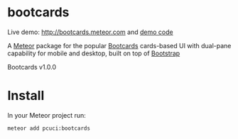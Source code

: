 bootcards
========================

Live demo: http://bootcards.meteor.com and [demo code](https://github.com/pcuci/bootcards-demo)

A [Meteor](http://meteor.com) package for the popular [Bootcards](http://bootcards.org) cards-based UI with dual-pane capability for mobile and desktop, built on top of [Bootstrap](http://getbootstrap.com)

Bootcards v1.0.0

# Install
In your Meteor project run:
```
meteor add pcuci:bootcards
```
